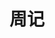 ---
title: 周记
description: 记录每周的所思所想
image: https://images.unsplash.com/photo-1709735169071-5934711f6d2e

# Badge style
# style:
#     background: "#2a9d8f"
#     color: "#fff"
---